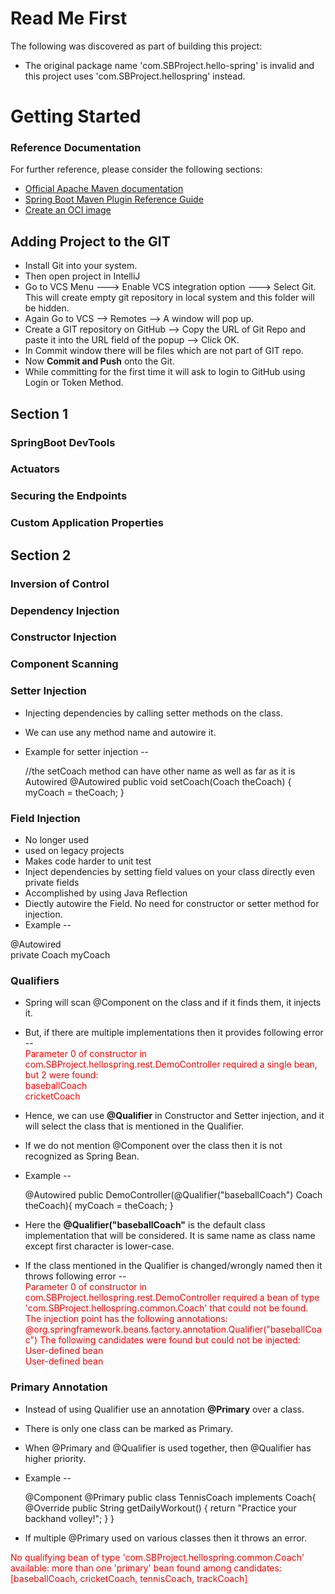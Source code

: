 # Read Me First
The following was discovered as part of building this project:

* The original package name 'com.SBProject.hello-spring' is invalid and this project uses 'com.SBProject.hellospring' instead.

# Getting Started

### Reference Documentation
For further reference, please consider the following sections:

* [Official Apache Maven documentation](https://maven.apache.org/guides/index.html)
* [Spring Boot Maven Plugin Reference Guide](https://docs.spring.io/spring-boot/docs/3.2.1/maven-plugin/reference/html/)
* [Create an OCI image](https://docs.spring.io/spring-boot/docs/3.2.1/maven-plugin/reference/html/#build-image)

## Adding Project to the GIT
* Install Git into your system.
* Then open project in IntelliJ
* Go to VCS Menu ---> Enable VCS integration option ---> Select Git. This will create empty git repository in local system and this folder will be hidden.
* Again Go to VCS --> Remotes --> A window will pop up.
* Create a GIT repository on GitHub --> Copy the URL of Git Repo and paste it into the URL field of the popup --> Click OK.
* In Commit window there will be files which are not part of GIT repo.
* Now **Commit and Push** onto the Git.
* While committing for the first time it will ask to login to GitHub using Login or Token Method.

## Section 1
### SpringBoot DevTools
### Actuators
### Securing the Endpoints
### Custom Application Properties


## Section 2
### Inversion of Control
### Dependency Injection
### Constructor Injection
### Component Scanning
### Setter Injection

* Injecting dependencies by calling setter methods on the class.
* We can use any method name and autowire it.
* Example for setter injection --


    //the setCoach method can have other name as well as far as it is Autowired
    @Autowired
    public void setCoach(Coach theCoach) {
      myCoach = theCoach;
    }


### Field Injection
* No longer used
* used on legacy projects
* Makes code harder to unit test
* Inject dependencies by setting field values on your class directly even private fields
* Accomplished by using Java Reflection
* Diectly autowire the Field. No need for constructor or setter method for injection.
* Example --

@Autowired <br>
private Coach myCoach

### Qualifiers
* Spring will scan @Component on the class and if it finds them, it injects it.
* But, if there are multiple implementations then it provides following error  -- <br>
  <span style="color:red">
  Parameter 0 of constructor in com.SBProject.hellospring.rest.DemoController required a single bean, but 2 were found:<br>
  baseballCoach<br>
  cricketCoach
  </span>
* Hence, we can use <b>@Qualifier</b> in Constructor and Setter injection, and it will select the class that is mentioned in the Qualifier.
* If we do not mention @Component over the class then it is not recognized as Spring Bean.
* Example --<br>


    @Autowired
    public DemoController(@Qualifier("baseballCoach") Coach theCoach){
      myCoach = theCoach;
    }


* Here the **@Qualifier("baseballCoach"** is the default class implementation that will be considered. It is same name as class name except first character is lower-case.
* If the class mentioned in the Qualifier is changed/wrongly named then it throws following error -- <br>
  <span style="color:red">
  Parameter 0 of constructor in com.SBProject.hellospring.rest.DemoController required a bean of type 'com.SBProject.hellospring.common.Coach' that could not be found.<br>
  The injection point has the following annotations:<br>
  @org.springframework.beans.factory.annotation.Qualifier("baseballCoac")
  The following candidates were found but could not be injected:
  <br>User-defined bean
  <br>User-defined bean
  </span>

### Primary Annotation
* Instead of using Qualifier use an annotation **@Primary** over a class.
* There is only one class can be marked as Primary.
* When @Primary and @Qualifier is used together, then @Qualifier has higher priority.
* Example --


    @Component 
    @Primary
    public class TennisCoach implements Coach{ 
      @Override
      public String getDailyWorkout() {
          return "Practice your backhand volley!";
      }
    }

* If multiple @Primary used on various classes then it throws an error.

 <span style="color:red">
  No qualifying bean of type 'com.SBProject.hellospring.common.Coach' available: more than one 'primary' bean found among candidates: [baseballCoach, cricketCoach, tennisCoach, trackCoach]  
  </span> 


